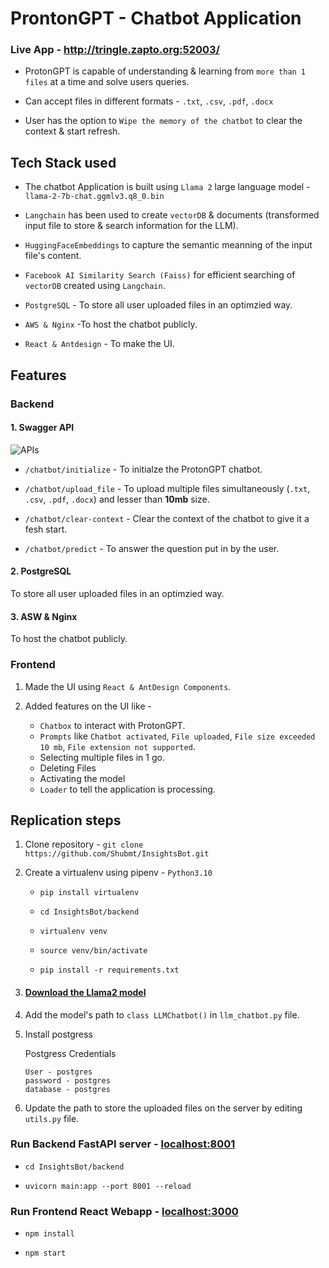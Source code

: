 # ProntonGPT - Chatbot Application
### Live App - http://tringle.zapto.org:52003/

* ProtonGPT is capable of understanding & learning from `more than 1 files` at a time and solve users queries.
* Can accept files in different formats -  `.txt`, `.csv`, `.pdf`, `.docx`

* User has the option to `Wipe the memory of the chatbot` to clear the context & start refresh.

## Tech Stack used 

* The chatbot Application is built using `Llama 2` large language model -
`llama-2-7b-chat.ggmlv3.q8_0.bin`

* `Langchain` has been used to create `vectorDB` & documents (transformed input file to store & search information for the LLM).

* `HuggingFaceEmbeddings` to capture the semantic meanning of the input file's content.

* `Facebook AI Similarity Search (Faiss)` for efficient searching of `vectorDB` created using `Langchain`.

* `PostgreSQL` - To store all user uploaded files in an optimzied way.

* `AWS & Nginx`  -To host the chatbot publicly.

* `React & Antdesign` - To make the UI.


## Features 

### Backend

#### 1. Swagger API 

![APIs](https://drive.google.com/file/d/11acjdwRwcqnIu_rrZOJowpU6CfyqDzBV/view?usp=drive_link)


* `/chatbot/initialize` - To initialze the ProtonGPT chatbot. 

* `/chatbot/upload_file` - To upload multiple files simultaneously (`.txt`, `.csv`, `.pdf`, `.docx`) and lesser than **10mb** size.

* `/chatbot/clear-context` -  Clear the context of the chatbot to give it a fesh start.

* `/chatbot/predict` - To answer the question put in by the user.

#### 2. PostgreSQL

To store all user uploaded files in an optimzied way.

#### 3. ASW & Nginx
To host the chatbot publicly.

### Frontend

1. Made the UI using `React & AntDesign Components`.

2. Added features on the UI like - 
   - `Chatbox` to interact with ProtonGPT.
   - `Prompts` like `Chatbot activated`, `File uploaded`, `File size exceeded 10 mb`, `File extension not supported`.
   - Selecting multiple files in 1 go.
   - Deleting Files
   - Activating the model
   - `Loader` to tell the application is processing.

## Replication steps

1. Clone repository - `git clone https://github.com/Shubmt/InsightsBot.git`

2. Create a virtualenv using pipenv - `Python3.10`

   * `pip install virtualenv`

   * `cd InsightsBot/backend`

   * `virtualenv venv`

   * `source venv/bin/activate`

   * `pip install -r requirements.txt`

3. ####  [Download the Llama2 model](https://cdn-lfs.huggingface.co/repos/30/e3/30e3aca7233f7337633262ff6d59dd98559ecd8982e7419b39752c8d0daae1ca/c756fd4df072ea9390a957ead55b440a01258e3b31e66bec00dab9c108f0fca8?response-content-disposition=attachment%3B+filename*%3DUTF-8%27%27llama-2-7b-chat.ggmlv3.q3_K_M.bin%3B+filename%3D%22llama-2-7b-chat.ggmlv3.q3_K_M.bin%22%3B&response-content-type=application%2Foctet-stream&Expires=1711098885&Policy=eyJTdGF0ZW1lbnQiOlt7IkNvbmRpdGlvbiI6eyJEYXRlTGVzc1RoYW4iOnsiQVdTOkVwb2NoVGltZSI6MTcxMTA5ODg4NX19LCJSZXNvdXJjZSI6Imh0dHBzOi8vY2RuLWxmcy5odWdnaW5nZmFjZS5jby9yZXBvcy8zMC9lMy8zMGUzYWNhNzIzM2Y3MzM3NjMzMjYyZmY2ZDU5ZGQ5ODU1OWVjZDg5ODJlNzQxOWIzOTc1MmM4ZDBkYWFlMWNhL2M3NTZmZDRkZjA3MmVhOTM5MGE5NTdlYWQ1NWI0NDBhMDEyNThlM2IzMWU2NmJlYzAwZGFiOWMxMDhmMGZjYTg%7EcmVzcG9uc2UtY29udGVudC1kaXNwb3NpdGlvbj0qJnJlc3BvbnNlLWNvbnRlbnQtdHlwZT0qIn1dfQ__&Signature=LH%7EOBNSp0FAafkxn7fuCO9irPjy2VRpX6CbrZjT0YdLYCr5QFqTUMGW3vfqv%7EdZfsmLTvpflsi0bdjli83olF5ET4fcZIaFvWpiqJZPZ2LMkS-zpq7OpoYOlIsXVXGtsWG81QlQhcf4WaC-5UNBF2cU4i4MzNDisyV1Vm4rbvu782xwlRW7trKSmZz-HUFG%7EPUDX-H3%7EvnRFzoqteMyJzURxZ0SlamBPpJWvur8uw3PnCb8MwA5-pxeCC50KaL-DR7DkXERNopAIu0X9rg5NCTbC4FVAct31dZ1smWY%7EZJeFQqrTSMJoEhR27g7lzkunHNQ7TpwEtfVomVj4sTkhfA__&Key-Pair-Id=KVTP0A1DKRTAX)

4. Add the model's path to `class LLMChatbot()` in `llm_chatbot.py` file.

5. Install postgress

   Postgress Credentials
   ```
   User - postgres
   password - postgres
   database - postgres
   ```

6. Update the path to store the uploaded files on the server by editing `utils.py` file.   

### Run Backend FastAPI server - [localhost:8001](localhost:8001)

- `cd InsightsBot/backend`


- `uvicorn main:app --port 8001 --reload`

### Run Frontend React Webapp - [localhost:3000](localhost:3000)

- `npm install`

- `npm start`







